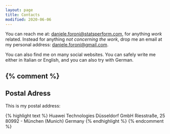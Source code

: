 ```yaml
---
layout: page
title: Contacts
modified: 2020-06-06
---
```


You can reach me at: [daniele.foroni@statsperform.com](mailto:daniele.foroni@statsperform.com), for anything *work* related.
Instead for anything *not concerning the work*, drop me an email at my personal address: [daniele.foroni@gmail.com](mailto:daniele.foroni@gmail.com).

You can also find me on many social websites. You can safely write me either in
Italian or English, and you can also try with German.

{% comment %}
---

## Postal Adress

This is my postal address:

{% highlight text %}
Huawei Technologies Düsseldorf GmbH
Riesstraße, 25
80992 - München (Munich)
Germany
{% endhighlight %}
{% endcomment %}

